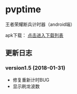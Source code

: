 # pvptime
王者荣耀断兵计时器（android端）

apk下载：
[点击进入下载列表](https://github.com/ShirooM/pvptime/tree/master/app/release)

## 更新日志 ##
### version1.5 (2018-01-31) ###
- 修复重新计时BUG
- 显示刷龙波数
